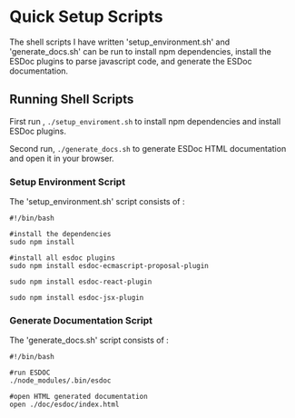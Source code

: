 # Quick Setup Scripts

The shell scripts I have written 'setup_environment.sh' and 'generate_docs.sh' can be run to install npm dependencies,
install the ESDoc plugins to parse javascript code, and generate the ESDoc documentation.

## Running Shell Scripts

First run , `./setup_enviroment.sh` to install npm dependencies and install ESDoc plugins.

Second run, `./generate_docs.sh` to generate ESDoc HTML documentation and open it in your browser.

### Setup Environment Script 

The 'setup_environment.sh' script consists of : 

```
#!/bin/bash

#install the dependencies
sudo npm install

#install all esdoc plugins
sudo npm install esdoc-ecmascript-proposal-plugin

sudo npm install esdoc-react-plugin

sudo npm install esdoc-jsx-plugin
```

### Generate Documentation Script

The 'generate_docs.sh' script consists of : 

```
#!/bin/bash

#run ESDOC 
./node_modules/.bin/esdoc

#open HTML generated documentation 
open ./doc/esdoc/index.html
```



